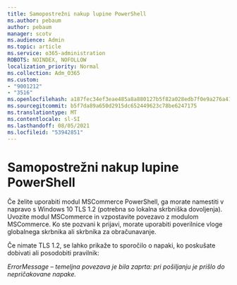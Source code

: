 ```yaml
---
title: Samopostrežni nakup lupine PowerShell
ms.author: pebaum
author: pebaum
manager: scotv
ms.audience: Admin
ms.topic: article
ms.service: o365-administration
ROBOTS: NOINDEX, NOFOLLOW
localization_priority: Normal
ms.collection: Adm_O365
ms.custom:
- "9001212"
- "3516"
ms.openlocfilehash: a187fec34ef3eae485a8a880127b5f82a028edb7f0e9a276a41b5e33cad25ead
ms.sourcegitcommit: b5f7da89a650d2915dc652449623c78be6247175
ms.translationtype: MT
ms.contentlocale: sl-SI
ms.lasthandoff: 08/05/2021
ms.locfileid: "53942851"
---
```

# <a name="self-service-purchase-of-powershell"></a>Samopostrežni nakup lupine PowerShell

Če želite uporabiti modul MSCommerce PowerShell, ga morate namestiti v napravo s Windows 10 TLS 1.2 (potrebna so lokalna skrbniška dovoljenja).  Uvozite modul MSCommerce in vzpostavite povezavo z modulom MSCommerce.  Ko ste pozvani k prijavi, morate uporabiti poverilnice vloge globalnega skrbnika ali skrbnika za obračunavanje.  

Če nimate TLS 1.2, se lahko prikaže to sporočilo o napaki, ko poskušate dobivati ali posodobiti pravilnik:

*ErrorMessage – temeljna povezava je bila zaprta: pri pošiljanju je prišlo do nepričakovane napake.*



